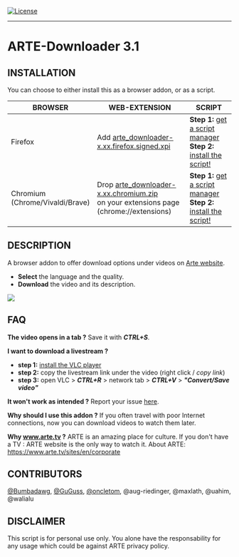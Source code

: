 [![License](https://img.shields.io/badge/License-GPLv3-blue.svg)](../../raw/master/LICENSE)
***
ARTE-Downloader **3.1**
=================
INSTALLATION
------------
You can choose to either install this as a browser addon, or as a script.

BROWSER | WEB-EXTENSION | SCRIPT
-|-|-
Firefox | Add [arte_downloader-x.xx.firefox.signed.xpi](https://github.com/GuGuss/ARTE-7-Downloader/releases/download/3.1/arte_downloader-3.1.firefox.signed.xpi) | **Step 1:** [get a script manager](https://addons.mozilla.org/en-GB/firefox/addon/tampermonkey/) <br>**Step 2:** [install the script!](../../raw/master/src/arte-downloader.js)
Chromium<br>(Chrome/Vivaldi/Brave) | Drop [arte_downloader-x.xx.chromium.zip](https://github.com/GuGuss/ARTE-7-Downloader/releases/download/3.1/arte_downloader-3.1.chromium.zip)<br>on your extensions page (chrome://extensions) | **Step 1:** [get a script manager](https://chrome.google.com/webstore/detail/tampermonkey/dhdgffkkebhmkfjojejmpbldmpobfkfo)<br>**Step 2:** [install the script!](../../raw/master/src/arte-downloader.js)

DESCRIPTION
-----------
A browser addon to offer download options under videos on [Arte website](https://www.arte.tv/).

* **Select** the language and the quality.
* **Download** the video and its description.

![](https://i.imgur.com/GjvVHLv.jpg)

FAQ
---
**The video opens in a tab ?**
Save it with ***CTRL+S***.

**I want to download a livestream ?**
- **step 1:** [install the VLC player](https://www.videolan.org/vlc/#download)
- **step 2:** copy the livestream link under the video (right click / *copy link*)
- **step 3:** open VLC > ***CTRL+R*** > network tab > ***CTRL+V*** > ***"Convert/Save video"***

**It won't work as intended ?**
Report your issue [here](https://github.com/GuGuss/ARTE-7-Downloader/issues).

**Why should I use this addon ?**
If you often travel with poor Internet connections, now you can download videos to watch them later.

**Why www.arte.tv ?**
ARTE is an amazing place for culture. If you don't have a TV : ARTE website is the only way to watch it.
About ARTE: https://www.arte.tv/sites/en/corporate

CONTRIBUTORS
-----------
[@Bumbadawg](https://github.com/Bumbadawg), [@GuGuss](https://github.com/GuGuss), [@oncletom](https://github.com/oncletom), @aug-riedinger, @maxlath, @uahim, @walialu

DISCLAIMER
-------

This script is for personal use only. You alone have the responsability for any usage which could be against ARTE privacy policy.
